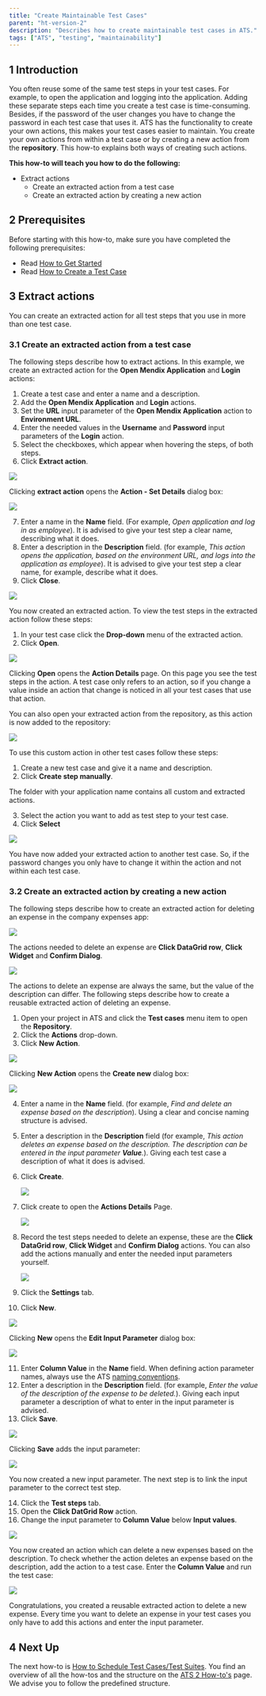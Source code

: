 ```yaml
---
title: "Create Maintainable Test Cases"
parent: "ht-version-2"
description: "Describes how to create maintainable test cases in ATS."
tags: ["ATS", "testing", "maintainability"]
---
```


## 1 Introduction

You often reuse some of the same test steps in your test cases. For example, to open the application and logging into the application. Adding these separate steps each time you create a test case is time-consuming. Besides, if the password of the user changes you have to change the password in each test case that uses it. ATS has the functionality to create your own actions, this makes your test cases easier to maintain. You create your own actions from within a test case or by creating a new action from the **repository**. This how-to explains both ways of creating such actions.

**This how-to will teach you how to do the following:**
* Extract actions
    * Create an extracted action from a test case
    * Create an extracted action by creating a new action

## 2 Prerequisites

Before starting with this how-to, make sure you have completed the following prerequisites:

* Read [How to Get Started](getting-started-2)
* Read [How to Create a Test Case](create-a-test-case-2)

## 3 Extract actions

You can create an extracted action for all test steps that you use in more than one test case.

### 3.1 Create an extracted action from a test case 

The following steps describe how to extract actions. In this example, we create an extracted action for the **Open Mendix Application** and **Login** actions:

1. Create a test case and enter a name and a description.
2. Add the **Open Mendix Application** and **Login** actions.
3. Set the **URL** input parameter of the **Open Mendix Application** action to **Environment URL**.
4. Enter the needed values in the **Username** and **Password** input parameters of the **Login** action. 
5. Select the checkboxes, which appear when hovering the steps, of both steps.
6. Click **Extract action**.

 ![](attachments/create-extracted-actions-2/extract-actions.png)

   Clicking **extract action** opens the **Action - Set Details** dialog box:

 ![](attachments/create-extracted-actions-2/action-set-details.png)

7. Enter a name in the **Name** field. (For example, *Open application and log in as employee*). It is advised to give your test step a clear name, describing what it does.
8. Enter a description in the **Description** field. (for example, *This action opens the application, based on the environment URL, and logs into the application as employee*). It is advised to give your test step a clear name, for example, describe what it does.
9. Click **Close**.

 ![](attachments/create-extracted-actions-2/close-extracted-action.png)

 You now created an extracted action. To view the test steps in the extracted action follow these steps:

1. In your test case click the **Drop-down** menu of the extracted action.
2. Click **Open**.

 ![](attachments/create-extracted-actions-2/click-open.png)

Clicking **Open** opens the **Action Details** page. On this page you see the test steps in the action. A test case only refers to an action, so if you change a value inside an action that change is noticed in all your test cases that use that action.

You can also open your extracted action from the repository, as this action is now added to the repository:

 ![](attachments/create-extracted-actions-2/open-app-and-login-action.png)

To use this custom action in other test cases follow these steps:

1. Create a new test case and give it a name and description.
2. Click **Create step manually**.
 
 The folder with your application name contains all custom and extracted actions.
 
3. Select the action you want to add as test step to your test case.
4. Click **Select**

  ![](attachments/create-extracted-actions-2/add-extracted-action.png)

 You have now added your extracted action to another test case. So, if the password changes you only have to change it within the action and not within each test case. 
  
### 3.2 Create an extracted action by creating a new action 
  
The following steps describe how to create an extracted action for deleting an expense in the company expenses app:

![](attachments/create-extracted-actions-2/Deleting_an_expense.png)

The actions needed to delete an expense are **Click DataGrid row**, **Click Widget** and **Confirm Dialog**. 

![](attachments/create-extracted-actions-2/test-steps-delete-expense.png)

The actions to delete an expense are always the same, but the value of the description can differ. The following steps describe how to create a reusable extracted action of deleting an expense.

1. Open your project in ATS and click the **Test cases** menu item to open the **Repository**.
2. Click the **Actions** drop-down.
3. Click **New Action**.

![](attachments/create-extracted-actions-2/create-new-action.png)

Clicking **New Action** opens the **Create new** dialog box:

![](attachments/create-extracted-actions-2/create-new.png)

4. Enter a name in the **Name** field. (for example, *Find and delete an expense based on the description*). Using a clear and concise naming structure is advised.    
5. Enter a description in the **Description** field (for example, *This action deletes an expense based on the description. The description can be entered in the input parameter **Value**.*). Giving each test case a description of what it does is advised.
6. Click **Create**.

   ![](attachments/create-extracted-actions-2/click-create-of-action.png)

7. Click create to open the **Actions Details** Page.

   ![](attachments/create-extracted-actions-2/action-details-page.png)

8. Record the test steps needed to delete an expense, these are the **Click DataGrid row**, **Click Widget** and **Confirm Dialog** actions. You can also add the actions manually and enter the needed input parameters yourself.

   ![](attachments/create-extracted-actions-2/added-steps.png)

9. Click the **Settings** tab.
10. Click **New**.

   ![](attachments/create-extracted-actions-2/create-new-input-parameter.png)

   Clicking **New** opens the **Edit Input Parameter** dialog box:

   ![](attachments/create-extracted-actions-2/edit-input-parameter-dialog.png)

11. Enter **Column Value** in the **Name** field. When defining action parameter names, always use the ATS [naming conventions](../../refguide/rg-version-1/best-practices).
12. Enter a description in the **Description** field. (for example, *Enter the value of the description of the expense to be deleted.*). Giving each input parameter a description of what to enter in the input parameter is advised.
13. Click **Save**.

   ![](attachments/create-extracted-actions-2/save-input-parameter.png)

   Clicking **Save** adds the input parameter:

   ![](attachments/create-extracted-actions-2/added-input-parameter.png)

   You now created a new input parameter. The next step is to link the input parameter to the correct test step. 

14. Click the **Test steps** tab.
15. Open the **Click DatGrid Row** action.
16. Change the input parameter to **Column Value** below **Input values**.

![](attachments/create-extracted-actions-2/change-input-parameter.png)

You now created an action which can delete a new expenses based on the description. To check whether the action deletes an expense based on the description, add the action to a test case. Enter the **Column Value** and run the test case:

![](attachments/create-extracted-actions-2/enter-input-and-run.png)

Congratulations, you created a reusable extracted action to delete a new expense. Every time you want to delete an expense in your test cases you only have to add this actions and enter the input parameter. 

## 4 Next Up

The next how-to is [How to Schedule Test Cases/Test Suites](schedule-testcase-testsuite-2). You find an overview of all the how-tos and the structure on the [ATS 2 How-to's](ht-version-2) page. We advise you to follow the predefined structure.
